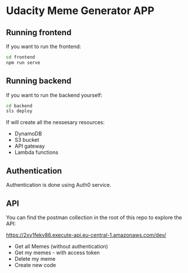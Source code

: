 # Udacity Meme Generator APP

## Running frontend
If you want to run the frontend:
```bash
cd frontend
npm run serve
```


## Running backend
If you want to run the backend yourself:
```bash
cd backend
sls deploy
```
If will create all the nessesary resources:
- DynamoDB
- S3 bucket
- API gateway
- Lambda functions

## Authentication
Authentication is done using Auth0 service.

## API
You can find the postman collection in the root of this repo to explore the API:

 https://2xv1fekv86.execute-api.eu-central-1.amazonaws.com/dev/

- Get all Memes (without authentication)
- Get my memes - with access token
- Delete my meme
- Create new code